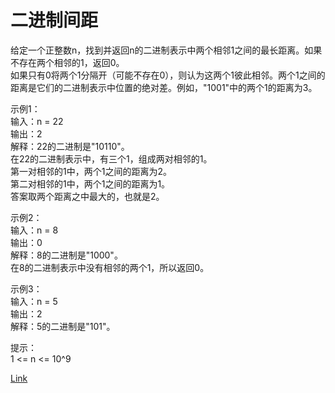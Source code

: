 <h1>二进制间距</h1>

给定一个正整数n，找到并返回n的二进制表示中两个相邻1之间的最长距离。如果不存在两个相邻的1，返回0。</br>
如果只有0将两个1分隔开（可能不存在0），则认为这两个1彼此相邻。两个1之间的距离是它们的二进制表示中位置的绝对差。例如，"1001"中的两个1的距离为3。</br>

示例1：</br>
输入：n = 22</br>
输出：2</br>
解释：22的二进制是"10110"。</br>
在22的二进制表示中，有三个1，组成两对相邻的1。</br>
第一对相邻的1中，两个1之间的距离为2。</br>
第二对相邻的1中，两个1之间的距离为1。</br>
答案取两个距离之中最大的，也就是2。</br>

示例2：</br>
输入：n = 8</br>
输出：0</br>
解释：8的二进制是"1000"。</br>
在8的二进制表示中没有相邻的两个1，所以返回0。</br>

示例3：</br>
输入：n = 5</br>
输出：2</br>
解释：5的二进制是"101"。</br>

提示：</br>
1 <= n <= 10^9</br>

[Link](https://leetcode-cn.com/problems/binary-gap/)